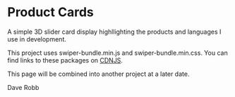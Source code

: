 # Product Cards

A simple 3D slider card display highllighting the products and languages I use in development.


This project uses swiper-bundle.min.js and swiper-bundle.min.css. You can find links to these packages on [CDNJS](https://cdnjs.com/libraries/Swiper).

This page will be combined into another project at a later date.


Dave Robb